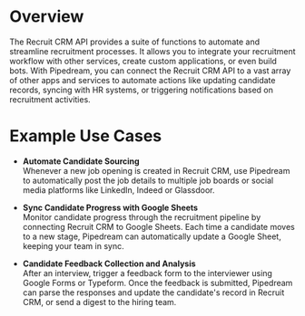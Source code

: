 # Overview

The Recruit CRM API provides a suite of functions to automate and streamline recruitment processes. It allows you to integrate your recruitment workflow with other services, create custom applications, or even build bots. With Pipedream, you can connect the Recruit CRM API to a vast array of other apps and services to automate actions like updating candidate records, syncing with HR systems, or triggering notifications based on recruitment activities.

# Example Use Cases

- **Automate Candidate Sourcing**  
  Whenever a new job opening is created in Recruit CRM, use Pipedream to automatically post the job details to multiple job boards or social media platforms like LinkedIn, Indeed or Glassdoor.

- **Sync Candidate Progress with Google Sheets**  
  Monitor candidate progress through the recruitment pipeline by connecting Recruit CRM to Google Sheets. Each time a candidate moves to a new stage, Pipedream can automatically update a Google Sheet, keeping your team in sync.

- **Candidate Feedback Collection and Analysis**  
  After an interview, trigger a feedback form to the interviewer using Google Forms or Typeform. Once the feedback is submitted, Pipedream can parse the responses and update the candidate's record in Recruit CRM, or send a digest to the hiring team.

